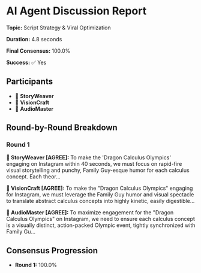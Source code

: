 # AI Agent Discussion Report

**Topic:** Script Strategy & Viral Optimization

**Duration:** 4.8 seconds

**Final Consensus:** 100.0%

**Success:** ✅ Yes

## Participants

- 📝 **StoryWeaver**
- 🎨 **VisionCraft**
- 🎵 **AudioMaster**

## Round-by-Round Breakdown

### Round 1

**📝 StoryWeaver [AGREE]:** To make the 'Dragon Calculus Olympics' engaging on Instagram within 40 seconds, we must focus on rapid-fire visual storytelling and punchy, Family Guy-esque humor for each calculus concept. Each theor...

**🎨 VisionCraft [AGREE]:** To make the "Dragon Calculus Olympics" engaging for Instagram, we must leverage the Family Guy humor and visual spectacle to translate abstract calculus concepts into highly kinetic, easily digestible...

**🎵 AudioMaster [AGREE]:** To maximize engagement for the "Dragon Calculus Olympics" on Instagram, we need to ensure each calculus concept is a visually distinct, action-packed Olympic event, tightly synchronized with Family Gu...

## Consensus Progression

- **Round 1:** 100.0%
